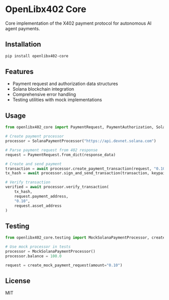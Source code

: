 # OpenLibx402 Core

Core implementation of the X402 payment protocol for autonomous AI agent payments.

## Installation

```bash
pip install openlibx402-core
```

## Features

- Payment request and authorization data structures
- Solana blockchain integration
- Comprehensive error handling
- Testing utilities with mock implementations

## Usage

```python
from openlibx402_core import PaymentRequest, PaymentAuthorization, SolanaPaymentProcessor

# Create payment processor
processor = SolanaPaymentProcessor("https://api.devnet.solana.com")

# Parse payment request from 402 response
request = PaymentRequest.from_dict(response_data)

# Create and send payment
transaction = await processor.create_payment_transaction(request, "0.10", keypair)
tx_hash = await processor.sign_and_send_transaction(transaction, keypair)

# Verify transaction
verified = await processor.verify_transaction(
    tx_hash,
    request.payment_address,
    "0.10",
    request.asset_address
)
```

## Testing

```python
from openlibx402_core.testing import MockSolanaPaymentProcessor, create_mock_payment_request

# Use mock processor in tests
processor = MockSolanaPaymentProcessor()
processor.balance = 100.0

request = create_mock_payment_request(amount="0.10")
```

## License

MIT